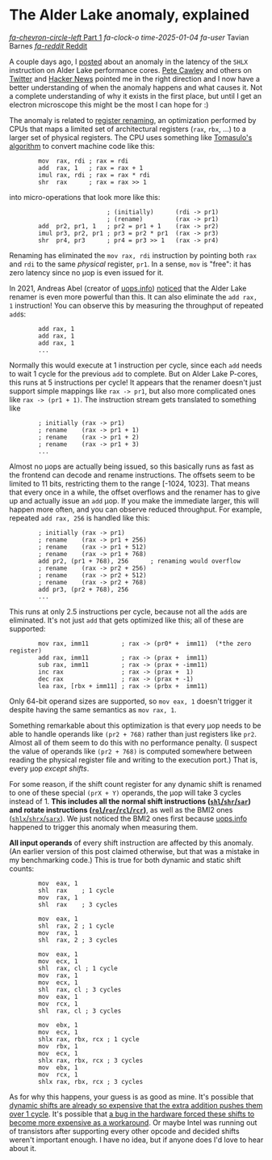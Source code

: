 # The Alder Lake anomaly, explained

<div class="infobar">

[*fa-chevron-circle-left* Part 1](shlx.md)
*fa-clock-o* *time-2025-01-04*
*fa-user* Tavian Barnes
[*fa-reddit* Reddit](https://www.reddit.com/r/programming/comments/1hufghd/the_alder_lake_anomaly_explained/)

</div>

A couple days ago, I [posted](shlx.md) about an anomaly in the latency of the `SHLX` instruction on Alder Lake performance cores.
[Pete Cawley](https://x.com/corsix/status/1874965887108976858) and others on [Twitter](https://x.com/tavianator/status/1874942972439265752) and [Hacker News](https://news.ycombinator.com/item?id=42579969) pointed me in the right direction and I now have a better understanding of when the anomaly happens and what causes it.
Not a complete understanding of why it exists in the first place, but until I get an electron microscope this might be the most I can hope for :)

The anomaly is related to [register renaming](https://en.wikipedia.org/wiki/Register_renaming), an optimization performed by CPUs that maps a limited set of architectural registers (`rax`, `rbx`, ...) to a larger set of physical registers.
The CPU uses something like [Tomasulo's algorithm](https://en.wikipedia.org/wiki/Tomasulo%27s_algorithm) to convert machine code like this:

```x86asm
        mov  rax, rdi ; rax = rdi
        add  rax, 1   ; rax = rax + 1
        imul rax, rdi ; rax = rax * rdi
        shr  rax      ; rax = rax >> 1
```

into micro-operations that look more like this:

```x86asm
                           ; (initially)      (rdi -> pr1)
                           ; (rename)         (rax -> pr1)
        add  pr2, pr1, 1   ; pr2 = pr1 + 1    (rax -> pr2)
        imul pr3, pr2, pr1 ; pr3 = pr2 * pr1  (rax -> pr3)
        shr  pr4, pr3      ; pr4 = pr3 >> 1   (rax -> pr4)
```

Renaming has eliminated the `mov rax, rdi` instruction by pointing both `rax` and `rdi` to the same *physical* register, `pr1`.
In a sense, `mov` is "free": it has zero latency since no µop is even issued for it.

In 2021, Andreas Abel (creator of [uops.info](https://uops.info)) [noticed](https://x.com/uops_info/status/1473807584490672130) that the Alder Lake renamer is even more powerful than this.
It can also eliminate the `add rax, 1` instruction!
You can observe this by measuring the throughput of repeated `add`s:

```x86asm
        add rax, 1
        add rax, 1
        add rax, 1
        ...
```

Normally this would execute at 1 instruction per cycle, since each `add` needs to wait 1 cycle for the previous `add` to complete.
But on Alder Lake P-cores, this runs at 5 instructions per cycle!
It appears that the renamer doesn't just support simple mappings like `rax -> pr1`, but also more complicated ones like `rax -> (pr1 + 1)`.
The instruction stream gets translated to something like

```x86asm
        ; initially (rax -> pr1)
        ; rename    (rax -> pr1 + 1)
        ; rename    (rax -> pr1 + 2)
        ; rename    (rax -> pr1 + 3)
        ...
```

Almost no µops are actually being issued, so this basically runs as fast as the frontend can decode and rename instructions.
The offsets seem to be limited to 11 bits, restricting them to the range [-1024, 1023].
That means that every once in a while, the offset overflows and the renamer has to give up and actually issue an `add` µop.
If you make the immediate larger, this will happen more often, and you can observe reduced throughput.
For example, repeated `add rax, 256` is handled like this:

```x86asm
        ; initially (rax -> pr1)
        ; rename    (rax -> pr1 + 256)
        ; rename    (rax -> pr1 + 512)
        ; rename    (rax -> pr1 + 768)
        add pr2, (pr1 + 768), 256      ; renaming would overflow
        ; rename    (rax -> pr2 + 256)
        ; rename    (rax -> pr2 + 512)
        ; rename    (rax -> pr2 + 768)
        add pr3, (pr2 + 768), 256
        ...
```

This runs at only 2.5 instructions per cycle, because not all the `add`s are eliminated.
It's not just `add` that gets optimized like this; all of these are supported:

```x86asm
        mov rax, imm11         ; rax -> (pr0* +  imm11)  (*the zero register)
        add rax, imm11         ; rax -> (prax +  imm11)
        sub rax, imm11         ; rax -> (prax + -imm11)
        inc rax                ; rax -> (prax +  1)
        dec rax                ; rax -> (prax + -1)
        lea rax, [rbx + imm11] ; rax -> (prbx +  imm11)
```

Only 64-bit operand sizes are supported, so `mov eax, 1` doesn't trigger it despite having the same semantics as `mov rax, 1`.

Something remarkable about this optimization is that every µop needs to be able to handle operands like `(pr2 + 768)` rather than just registers like `pr2`.
Almost all of them seem to do this with no performance penalty.
(I suspect the value of operands like `(pr2 + 768)` is computed somewhere between reading the physical register file and writing to the execution port.)
That is, every µop *except shifts*.

For some reason, if the shift count register for any dynamic shift is renamed to one of these special `(prX + Y)` operands, the µop will take 3 cycles instead of 1.
**This includes all the normal shift instructions ([`shl`/`shr`/`sar`](https://www.felixcloutier.com/x86/sal:sar:shl:shr)) and rotate instructions ([`rol`/`ror`/`rcl`/`rcr`](https://www.felixcloutier.com/x86/rcl:rcr:rol:ror))**, as well as the BMI2 ones ([`shlx`/`shrx`/`sarx`](https://www.felixcloutier.com/x86/sarx:shlx:shrx)).
We just noticed the BMI2 ones first because [uops.info](https://uops.info/html-instr/SHLX_R64_R64_R64.html#ADL-P) happened to trigger this anomaly when measuring them.

**All input operands** of every shift instruction are affected by this anomaly.
(An earlier version of this post claimed otherwise, but that was a mistake in my benchmarking code.)
This is true for both dynamic and static shift counts:

```x86asm
        mov  eax, 1
        shl  rax    ; 1 cycle
        mov  rax, 1
        shl  rax    ; 3 cycles

        mov  eax, 1
        shl  rax, 2 ; 1 cycle
        mov  rax, 1
        shl  rax, 2 ; 3 cycles

        mov  eax, 1
        mov  ecx, 1
        shl  rax, cl ; 1 cycle
        mov  rax, 1
        mov  ecx, 1
        shl  rax, cl ; 3 cycles
        mov  eax, 1
        mov  rcx, 1
        shl  rax, cl ; 3 cycles

        mov  ebx, 1
        mov  ecx, 1
        shlx rax, rbx, rcx ; 1 cycle
        mov  rbx, 1
        mov  ecx, 1
        shlx rax, rbx, rcx ; 3 cycles
        mov  ebx, 1
        mov  rcx, 1
        shlx rax, rbx, rcx ; 3 cycles
```

As for why this happens, your guess is as good as mine.
It's possible that [dynamic shifts are already so expensive that the extra addition pushes them over 1 cycle](https://x.com/corsix/status/1875334564320874945).
It's possible that [a bug in the hardware forced these shifts to become more expensive as a workaround](https://news.ycombinator.com/item?id=42582174).
Or maybe Intel was running out of transistors after supporting every other opcode and decided shifts weren't important enough.
I have no idea, but if anyone does I'd love to hear about it.
